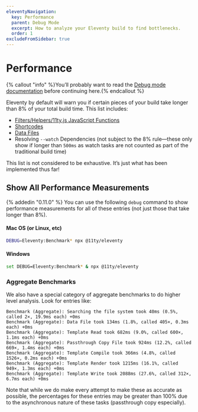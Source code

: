 ```yaml
---
eleventyNavigation:
  key: Performance
  parent: Debug Mode
  excerpt: How to analyze your Eleventy build to find bottlenecks.
  order: 1
excludeFromSidebar: true
---
```

# Performance

{% callout "info" %}You’ll probably want to read the <a href="/docs/debugging/">Debug mode documentation</a> before continuing here.{% endcallout %}

Eleventy by default will warn you if certain pieces of your build take longer than 8% of your total build time. This list includes:

* [Filters/Helpers/11ty.js JavaScript Functions](/docs/filters/)
* [Shortcodes](/docs/shortcodes/)
* [Data Files](/docs/data/)
* Resolving `--watch` Dependencies (not subject to the 8% rule—these only show if longer than `500ms` as watch tasks are not counted as part of the traditional build time)

This list is not considered to be exhaustive. It’s just what has been implemented thus far!

## Show All Performance Measurements

{% addedin "0.11.0" %} You can use the following `debug` command to show performance measurements for all of these entries (not just those that take longer than 8%).

#### Mac OS (or Linux, etc)

```bash
DEBUG=Eleventy:Benchmark* npx @11ty/eleventy
```

#### Windows

```bash
set DEBUG=Eleventy:Benchmark* & npx @11ty/eleventy
```

### Aggregate Benchmarks

We also have a special category of aggregate benchmarks to do higher level analysis. Look for entries like:

```
Benchmark (Aggregate): Searching the file system took 40ms (0.5%, called 2×, 19.9ms each) +0ms
Benchmark (Aggregate): Data File took 134ms (1.8%, called 405×, 0.3ms each) +0ms
Benchmark (Aggregate): Template Read took 682ms (9.0%, called 600×, 1.1ms each) +0ms
Benchmark (Aggregate): Passthrough Copy File took 924ms (12.2%, called 669×, 1.4ms each) +0ms
Benchmark (Aggregate): Template Compile took 366ms (4.8%, called 1526×, 0.2ms each) +0ms
Benchmark (Aggregate): Template Render took 1215ms (16.1%, called 949×, 1.3ms each) +0ms
Benchmark (Aggregate): Template Write took 2088ms (27.6%, called 312×, 6.7ms each) +0ms
```

Note that while we do make every attempt to make these as accurate as possible, the percentages for these entries may be greater than 100% due to the asynchronous nature of these tasks (passthrough copy especially).
